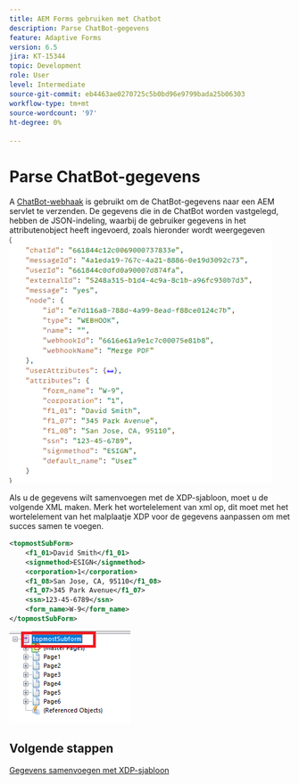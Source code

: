 ```yaml
---
title: AEM Forms gebruiken met Chatbot
description: Parse ChatBot-gegevens
feature: Adaptive Forms
version: 6.5
jira: KT-15344
topic: Development
role: User
level: Intermediate
source-git-commit: eb4463ae0270725c5b0bd96e9799bada25b06303
workflow-type: tm+mt
source-wordcount: '97'
ht-degree: 0%

---
```


# Parse ChatBot-gegevens

A [ChatBot-webhaak](https://www.chatbot.com/help/webhooks/what-are-webhooks/) is gebruikt om de ChatBot-gegevens naar een AEM servlet te verzenden.
De gegevens die in de ChatBot worden vastgelegd, hebben de JSON-indeling, waarbij de gebruiker gegevens in het attributenobject heeft ingevoerd, zoals hieronder wordt weergegeven
![chatbogegevens](assets/chat-bot-data.png)

Als u de gegevens wilt samenvoegen met de XDP-sjabloon, moet u de volgende XML maken. Merk het wortelelement van xml op, dit moet met het wortelelement van het malplaatje XDP voor de gegevens aanpassen om met succes samen te voegen.


```xml
<topmostSubForm>
    <f1_01>David Smith</f1_01>
    <signmethod>ESIGN</signmethod>
    <corporation>1</corporation>
    <f1_08>San Jose, CA, 95110</f1_08>
    <f1_07>345 Park Avenue</f1_07>
    <ssn>123-45-6789</ssn>
    <form_name>W-9</form_name>
</topmostSubForm>
```

![xdp-template](assets/xdp-template.png)

## Volgende stappen

[Gegevens samenvoegen met XDP-sjabloon](./merge-data-with-template.md)



